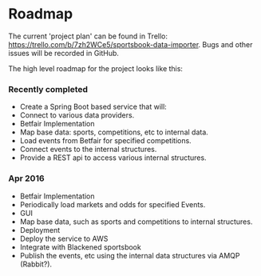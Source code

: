 # Roadmap

The current 'project plan' can be found in Trello: https://trello.com/b/7zh2WCe5/sportsbook-data-importer.  Bugs and other
issues will be recorded in GitHub.

The high level roadmap for the project looks like this:

### Recently completed

* Create a Spring Boot based service that will:
 * Connect to various data providers.
  * Betfair Implementation
   * Map base data: sports, competitions, etc to internal data.
   * Load events from Betfair for specified competitions.
   * Connect events to the internal structures.
   * Provide a REST api to access various internal structures.

### Apr 2016

* Betfair Implementation
 * Periodically load markets and odds for specified Events.
* GUI
 * Map base data, such as sports and competitions to internal structures.
* Deployment
 * Deploy the service to AWS
* Integrate with Blackened sportsbook
 * Publish the events, etc using the internal data structures via AMQP (Rabbit?). 
